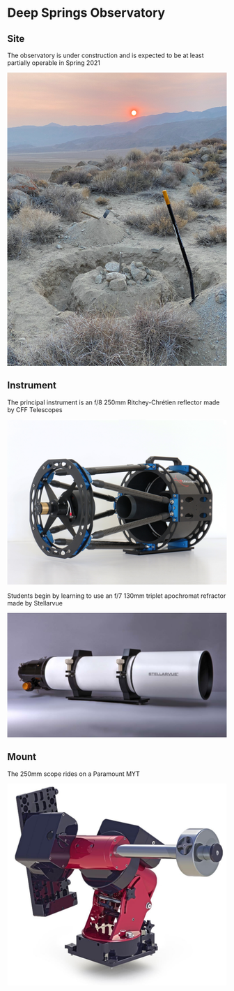 # Deep Springs Observatory

## Site

The observatory is under construction and is expected to be at least partially operable in Spring 2021

![Site](./photos/ExcavationUnderSmokySkies.jpeg)

## Instrument

The principal instrument is an f/8 250mm Ritchey-Chr&eacute;tien reflector made by CFF Telescopes

![CFF RC250 F/8](./photos/250mm-1308-1200x900.jpg)

Students begin by learning to use an f/7 130mm triplet apochromat refractor made by Stellarvue

![Stellarvue SV130T](./photos/SVA130EDT.png)

## Mount

The 250mm scope rides on a Paramount MYT

![Paramount MYT](./photos/ParamountMYT.jpg)
